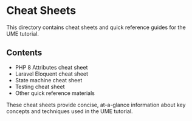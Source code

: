 # Cheat Sheets

This directory contains cheat sheets and quick reference guides for the UME tutorial.

## Contents

- PHP 8 Attributes cheat sheet
- Laravel Eloquent cheat sheet
- State machine cheat sheet
- Testing cheat sheet
- Other quick reference materials

These cheat sheets provide concise, at-a-glance information about key concepts and techniques used in the UME tutorial.
